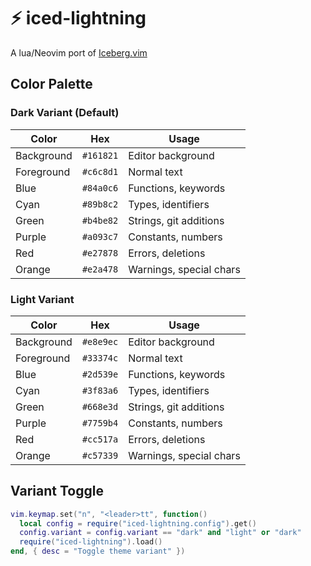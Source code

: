 # ⚡ iced-lightning

A lua/Neovim port of [Iceberg.vim](https://github.com/cocopon/iceberg.vim)

## Color Palette

### Dark Variant (Default)

| Color      | Hex       | Usage                    |
| ---------- | --------- | ------------------------ |
| Background | `#161821` | Editor background        |
| Foreground | `#c6c8d1` | Normal text              |
| Blue       | `#84a0c6` | Functions, keywords      |
| Cyan       | `#89b8c2` | Types, identifiers       |
| Green      | `#b4be82` | Strings, git additions   |
| Purple     | `#a093c7` | Constants, numbers       |
| Red        | `#e27878` | Errors, deletions        |
| Orange     | `#e2a478` | Warnings, special chars  |

### Light Variant

| Color      | Hex       | Usage                    |
| ---------- | --------- | ------------------------ |
| Background | `#e8e9ec` | Editor background        |
| Foreground | `#33374c` | Normal text              |
| Blue       | `#2d539e` | Functions, keywords      |
| Cyan       | `#3f83a6` | Types, identifiers       |
| Green      | `#668e3d` | Strings, git additions   |
| Purple     | `#7759b4` | Constants, numbers       |
| Red        | `#cc517a` | Errors, deletions        |
| Orange     | `#c57339` | Warnings, special chars  |

## Variant Toggle

```lua
vim.keymap.set("n", "<leader>tt", function()
  local config = require("iced-lightning.config").get()
  config.variant = config.variant == "dark" and "light" or "dark"
  require("iced-lightning").load()
end, { desc = "Toggle theme variant" })
```
